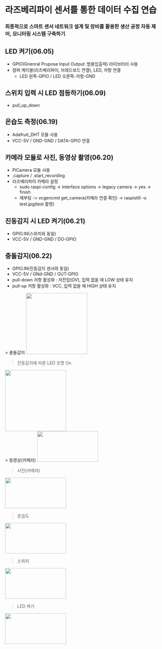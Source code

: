 # 라즈베리파이 센서를 통한 데이터 수집 연습
### 최종적으로 스마트 센서 네트워크 설계 및 장비를 활용한 생산 공정 자동 제어, 모니터링 시스템 구축하기


## LED 켜기(06.05)
- GPIO(Gnenral Prupose Input Output: 범용입출력) 라이브러리 사용
- 점퍼 케이블(라즈베리파이, 브레드보드 연결), LED, 저항 연결
    - LED 왼쪽-GPIO / LED 오른쪽-저항-GND
## 스위치 입력 시 LED 점등하기(06.09)
- pull_up_down

## 온습도 측정(06.19)
- Adafruit_DHT 모듈 사용
- VCC-5V / GND-GND / DATA-GPIO 연결

## 카메라 모듈로 사진, 동영상 촬영(06.20)
- PiCamera 모듈 사용
- .capture / .start_recording
- 라즈베리파이 카메라 설정
    - sudo raspi-config -> interface options -> legacy camera -> yes -> finish
    - 재부팅 -> vcgencmd get_camera(카메라 연결 확인) -> raspistill -o test.jpg(test 촬영)

## 진동감지 시 LED 켜기(06.21)
- GPIO.IN(스위치와 동일)
- VCC-5V / GND-GND / DO-GPIO

## 충돌감지(06.22)
- GPIO.IN(진동감지 센서와 동일)
- VCC-5V / GNd-GND / OUT-GPIO
- pull-down 저항 활성화 : 저전압(OV), 입력 없을 때 LOW 상태 유지
- pull-up 저항 활성화 : VCC, 입력 없을 때 HIGH 상태 유지

<div>
> 충돌감지
<img width="200" height="200" src="https://github.com/HyeongChank/Raspberry_pi/assets/122770625/c9e7f7f3-7599-46c6-80fd-6ed4fffc13b8"/>

> 진동감지에 따른 LED 조명 On
<img width="200" height="200" src="https://github.com/HyeongChank/Raspberry_pi/assets/122770625/0d671ea5-7567-4161-9b9c-fba7abc75560"/>
</div>
> 동영상(카메라)
<img width="200" height="100" src="https://github.com/HyeongChank/Raspberry_pi/assets/122770625/b2269571-27de-4cec-ab94-c4ab68821a6c"/>

> 사진(카메라)
<img width="200" height="100" src="https://github.com/HyeongChank/Raspberry_pi/assets/122770625/114b1aa8-c49f-45ab-9340-eeb5bd8a9e54"/>

> 온습도
<img width="200" height="100" src="https://github.com/HyeongChank/Raspberry_pi/assets/122770625/e919baae-1be2-4c43-a0fe-ba2997a9dc58"/>

> 스위치
<img width="200" height="100" src="https://github.com/HyeongChank/Raspberry_pi/assets/122770625/4ecca2e1-a5e6-47e0-8b33-2d3f8ff8b52b"/>

> LED 켜기
<img width="200" height="100" src="https://github.com/HyeongChank/Raspberry_pi/assets/122770625/083a0c25-f94a-447f-9058-7998667e6243"/>




